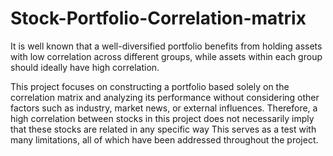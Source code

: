 # Stock-Portfolio-Correlation-matrix
It is well known that a well-diversified portfolio benefits from holding assets with low correlation across different groups, while assets within each group should ideally have high correlation.

This project focuses on constructing a portfolio based solely on the correlation matrix and analyzing its performance without considering other factors such as industry, market news, or external influences. Therefore, a high correlation between stocks in this project does not necessarily imply that these stocks are related in any specific way This serves as a test with many limitations, all of which have been addressed throughout the project.
